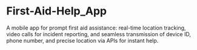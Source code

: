 # First-Aid-Help_App
A mobile app for prompt first aid assistance: real-time location tracking, video calls for incident reporting, and seamless transmission of device ID, phone number, and precise location via APIs for instant help.
